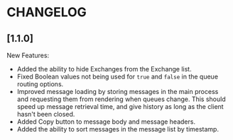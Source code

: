 # CHANGELOG

## [1.1.0]

New Features:
- Added the ability to hide Exchanges from the Exchange list.
- Fixed Boolean values not being used for `true` and `false` in the queue routing options.
- Improved message loading by storing messages in the main process and requesting them from rendering when queues change. This should speed up message retrieval time, and give history as long as the client hasn't been closed.
- Added Copy button to message body and message headers.
- Added the ability to sort messages in the message list by timestamp.
